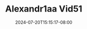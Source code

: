 --- 
title: "Alexandr1aa Vid51"
description: "video  video bokep Alexandr1aa Vid51  tele   new"
date: 2024-07-20T15:15:17-08:00
file_code: "fzygjc1bzlcj"
draft: false
cover: "gxor1vva3ki42i1e.jpg"
tags: ["indo", "bokep-indo", "bokep-viral", "bokep-ig"]
length: 15
fld_id: "1483120"
foldername: "Alexandr1aa"
categories: ["Alexandr1aa"]
views: 0
---